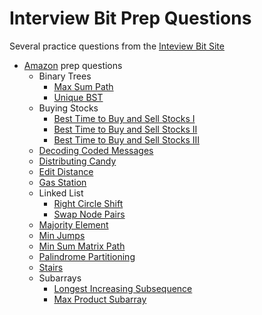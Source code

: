 # Interview Bit Prep Questions

Several practice questions from the [Inteview Bit Site](https://www.interviewbit.com/)

* [Amazon](https://www.interviewbit.com/amazon-interview-questions/#questions) prep questions
  * Binary Trees
    * [Max Sum Path](https://www.interviewbit.com/problems/max-sum-path-in-binary-tree/)
    * [Unique BST](https://www.interviewbit.com/problems/unique-binary-search-trees-ii/)
  * Buying Stocks
    * [Best Time to Buy and Sell Stocks I](https://www.interviewbit.com/problems/best-time-to-buy-and-sell-stocks-i/)
    * [Best Time to Buy and Sell Stocks II](https://www.interviewbit.com/problems/best-time-to-buy-and-sell-stocks-ii/)
    * [Best Time to Buy and Sell Stocks III](https://www.interviewbit.com/problems/best-time-to-buy-and-sell-stocks-iii/)
  * [Decoding Coded Messages](https://www.interviewbit.com/problems/ways-to-decode/)
  * [Distributing Candy](https://www.interviewbit.com/problems/distribute-candy/)
  * [Edit Distance](https://www.interviewbit.com/problems/edit-distance/)
  * [Gas Station](https://www.interviewbit.com/problems/gas-station/)
  * Linked List
    * [Right Circle Shift](https://www.interviewbit.com/problems/rotate-list/)
    * [Swap Node Pairs](https://www.interviewbit.com/problems/swap-list-nodes-in-pairs/)
  * [Majority Element](https://www.interviewbit.com/problems/majority-element/)
  * [Min Jumps](https://www.interviewbit.com/problems/min-jumps-array/)
  * [Min Sum Matrix Path](https://www.interviewbit.com/problems/min-sum-path-in-matrix/)
  * [Palindrome Partitioning](https://www.interviewbit.com/problems/palindrome-partitioning-ii/)
  * [Stairs](https://www.interviewbit.com/problems/stairs/)
  * Subarrays
    * [Longest Increasing Subsequence](https://www.interviewbit.com/problems/longest-increasing-subsequence/)
    * [Max Product Subarray](https://www.interviewbit.com/problems/max-product-subarray/)